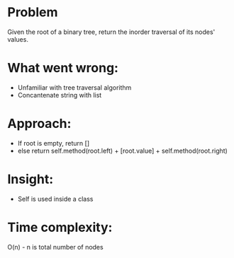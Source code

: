 # Problem
Given the root of a binary tree, return the inorder traversal of its nodes' values.

# What went wrong:
- Unfamiliar with tree traversal algorithm
- Concantenate string with list

# Approach:
- If root is empty, return []
- else return self.method(root.left) + [root.value] + self.method(root.right)

# Insight:
- Self is used inside a class

# Time complexity:
O(n) - n is total number of nodes
